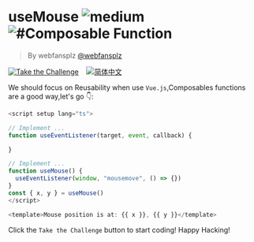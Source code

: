 <!--info-header-start--><h1>useMouse <img src="https://img.shields.io/badge/-medium-d9901a" alt="medium"/> <img src="https://img.shields.io/badge/-%23Composable%20Function-999" alt="#Composable Function"/></h1><blockquote><p>By webfansplz <a href="https://github.com/webfansplz" target="_blank">@webfansplz</a></p></blockquote><p><a href="https://sfc.vuejs.org/#eyJBcHAudnVlIjoiPHNjcmlwdCBzZXR1cD5cbmltcG9ydCB7IHVzZU1vdXNlIH0gZnJvbSBcIi4vbW91c2UuanNcIlxuXG4vLyBJbXBsZW1lbnQgLi4uXG5mdW5jdGlvbiB1c2VFdmVudExpc3RlbmVyKHRhcmdldCwgZXZlbnQsIGNhbGxiYWNrKSB7XG5cbn1cblxuLy8gSW1wbGVtZW50IC4uLlxuZnVuY3Rpb24gdXNlTW91c2UoKSB7XG4gIHVzZUV2ZW50TGlzdGVuZXIod2luZG93LCBcIm1vdXNlbW92ZVwiLCAoKSA9PiB7fSlcbn1cbmNvbnN0IHsgeCwgeSB9ID0gdXNlTW91c2UoKVxuPC9zY3JpcHQ+XG5cbjx0ZW1wbGF0ZT5Nb3VzZSBwb3NpdGlvbiBpcyBhdDoge3sgeCB9fSwge3sgeSB9fTwvdGVtcGxhdGU+XG4ifQ==" target="_blank"><img src="https://img.shields.io/badge/-Take%20the%20Challenge-213547?logo=vue.js&logoColor=42b883" alt="Take the Challenge"/></a> &nbsp;&nbsp;&nbsp;<a href="./README.zh-CN.md" target="_blank"><img src="https://img.shields.io/badge/-%E7%AE%80%E4%BD%93%E4%B8%AD%E6%96%87-gray" alt="简体中文"/></a> </p><!--info-header-end-->


We should focus on Reusability when use `Vue.js`,Composables functions are a good way,let's go 👇: 


```ts
<script setup lang="ts">

// Implement ...
function useEventListener(target, event, callback) {

}

// Implement ...
function useMouse() {
  useEventListener(window, "mousemove", () => {})
}
const { x, y } = useMouse()
</script>

<template>Mouse position is at: {{ x }}, {{ y }}</template>


```

Click the `Take the Challenge` button to start coding! Happy Hacking!
